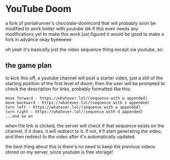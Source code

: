 # YouTube Doom
a fork of portalrunner's chocolate-doomcord that will probably soon be modified to work better with youtube idk if this even needs any modifications yet to make this work just figured it would be good to make a fork in advance okay byeeeeee

oh yeah it's basically just the video sequence thing except via youtube, so:

## the game plan
to kick this off, a youtube channel will post a starter video, just a still of the starting position of the first level of doom, then the user will be prompted to check the description for links, probably formatted like this:
```
move forward - https://whatever.lol/(sequence with w appended)
move backward - https://whatever.lol/(sequence with s appended)
turn left - https://whatever.lol/(sequence with a appended)
turn right - https://whatever.lol/(sequence with d appended)
...and so on
```

when the link is clicked, the server will check if that sequence exists on the channel, if it does, it will redirect to it. if not, it'll start generating the video, and then redirect to the video after it's automatically updated.

the best thing about this is there's no need to keep the previous videos stored on my server, since youtube is free storage!
